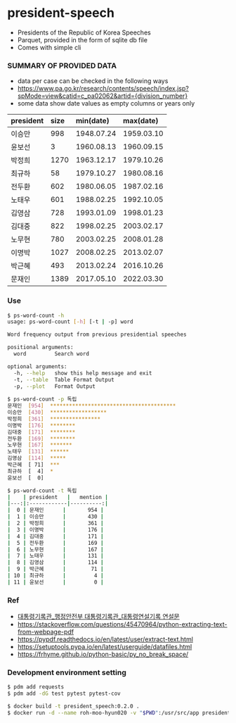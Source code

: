 # president-speech
- Presidents of the Republic of Korea Speeches
- Parquet, provided in the form of sqlite db file
- Comes with simple cli

### SUMMARY OF PROVIDED DATA
- data per case can be checked in the following ways
- https://www.pa.go.kr/research/contents/speech/index.jsp?spMode=view&catid=c_pa02062&artid={division_number}
- some data show date values as empty columns or years only

| president | size | min(date)  | max(date)  |
|:----------|:-----|:-----------|:-----------|
| 이승만       | 998  | 1948.07.24 | 1959.03.10 |
| 윤보선       | 3    | 1960.08.13 | 1960.09.15 |
| 박정희       | 1270 | 1963.12.17 | 1979.10.26 |
| 최규하       | 58   | 1979.10.27 | 1980.08.16 |
| 전두환       | 602  | 1980.06.05 | 1987.02.16 |
| 노태우       | 601  | 1988.02.25 | 1992.10.05 |
| 김영삼       | 728  | 1993.01.09 | 1998.01.23 |
| 김대중       | 822  | 1998.02.25 | 2003.02.17 |
| 노무현       | 780  | 2003.02.25 | 2008.01.28 |
| 이명박       | 1027 | 2008.02.25 | 2013.02.07 |
| 박근혜       | 493  | 2013.02.24 | 2016.10.26 |
| 문재인       | 1389 | 2017.05.10 | 2022.03.30 |

### Use
```bash
$ ps-word-count -h     
usage: ps-word-count [-h] [-t | -p] word

Word frequency output from previous presidential speeches

positional arguments:
  word         Search word

optional arguments:
  -h, --help   show this help message and exit
  -t, --table  Table Format Output
  -p, --plot   Format Output
  
$ ps-word-count -p 독립
문재인  [954]  ****************************************
이승만  [430]  ******************
박정희  [361]  ****************
이명박  [176]  ********
김대중  [171]  ********
전두환  [169]  ********
노무현  [167]  *******
노태우  [131]  ******
김영삼  [114]  *****
박근혜  [ 71]  ***
최규하  [  4]  *
윤보선  [  0]

$ ps-word-count -t 독립
|    | president   |   mention |
|---:|:------------|----------:|
|  0 | 문재인      |       954 |
|  1 | 이승만      |       430 |
|  2 | 박정희      |       361 |
|  3 | 이명박      |       176 |
|  4 | 김대중      |       171 |
|  5 | 전두환      |       169 |
|  6 | 노무현      |       167 |
|  7 | 노태우      |       131 |
|  8 | 김영삼      |       114 |
|  9 | 박근혜      |        71 |
| 10 | 최규하      |         4 |
| 11 | 윤보선      |         0 |

```


### Ref
- [대통령기록관_행정안전부 대통령기록관_대통령연설기록 연설문](https://www.data.go.kr/data/15084167/fileData.do#tab-layer-openapi)
- https://stackoverflow.com/questions/45470964/python-extracting-text-from-webpage-pdf
- https://pypdf.readthedocs.io/en/latest/user/extract-text.html
- https://setuptools.pypa.io/en/latest/userguide/datafiles.html
- https://frhyme.github.io/python-basic/py_no_break_space/

### Development environment setting
```bash
$ pdm add requests
$ pdm add -dG test pytest pytest-cov
```

```bash
$ docker build -t president_speech:0.2.0 .
$ docker run -d --name roh-moo-hyun020 -v "$PWD":/usr/src/app president_speech:0.2.0
```
